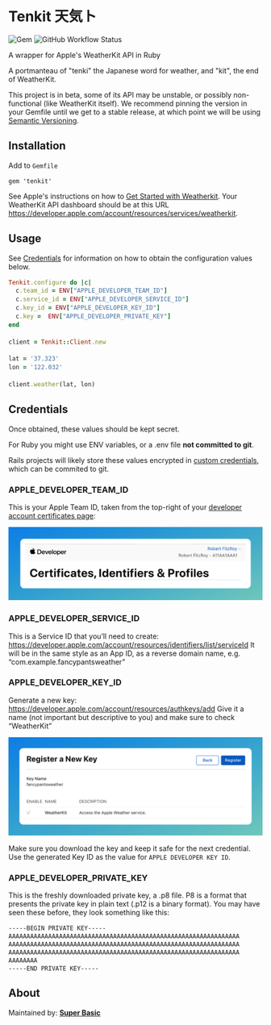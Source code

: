 # Tenkit 天気ト

![Gem](https://img.shields.io/gem/v/tenkit)
![GitHub Workflow Status](https://img.shields.io/github/actions/workflow/status/superbasicxyz/tenkit/ruby.yml)

A wrapper for Apple's WeatherKit API in Ruby

A portmanteau of "tenki" the Japanese word for weather, and "kit", the end of WeatherKit.

This project is in beta, some of its API may be unstable, or possibly non-functional (like WeatherKit itself). We recommend pinning the version in your Gemfile until we get to a stable release, at which point we will be using [Semantic Versioning](https://semver.org/).

## Installation

Add to `Gemfile`

```
gem 'tenkit'
```

See Apple's instructions on how to [Get Started with Weatherkit](https://developer.apple.com/weatherkit/get-started/). Your WeatherKit API dashboard should be at this URL <https://developer.apple.com/account/resources/services/weatherkit>.



## Usage

See [Credentials](#credentials) for information on how to obtain the configuration values below.
```ruby
Tenkit.configure do |c|
  c.team_id = ENV["APPLE_DEVELOPER_TEAM_ID"]
  c.service_id = ENV["APPLE_DEVELOPER_SERVICE_ID"]
  c.key_id = ENV["APPLE_DEVELOPER_KEY_ID"]
  c.key =  ENV["APPLE_DEVELOPER_PRIVATE_KEY"]
end

client = Tenkit::Client.new

lat = '37.323'
lon = '122.032'

client.weather(lat, lon)
```

## Credentials

Once obtained, these values should be kept secret.

For Ruby you might use ENV variables, or a .env file **not committed to git**.

Rails projects will likely store these values encrypted in [custom credentials](https://guides.rubyonrails.org/security.html#custom-credentials), which can be commited to git.

### APPLE_DEVELOPER_TEAM_ID
This is your Apple Team ID, taken from the top-right of your [developer account certificates page](https://developer.apple.com/account/resources/certificates/list):

![screenshot example of where to find your team ID](doc/team_id-crunch.png)

### APPLE_DEVELOPER_SERVICE_ID
This is a Service ID that you’ll need to create: https://developer.apple.com/account/resources/identifiers/list/serviceId It will be in the same style as an App ID, as a reverse domain name, e.g. “com.example.fancypantsweather”

### APPLE_DEVELOPER_KEY_ID
Generate a new key: https://developer.apple.com/account/resources/authkeys/add Give it a name (not important but descriptive to you) and make sure to check “WeatherKit”

![screenshot example of registering a new key](doc/register_key-crunch.png)

Make sure you download the key and keep it safe for the next credential. Use the generated Key ID as the value for `APPLE DEVELOPER KEY ID`.

### APPLE_DEVELOPER_PRIVATE_KEY
This is the freshly downloaded private key, a .p8 file. P8 is a format that presents the private key in plain text (.p12 is a binary format). You may have seen these before, they look something like this:

```text
-----BEGIN PRIVATE KEY-----
AAAAAAAAAAAAAAAAAAAAAAAAAAAAAAAAAAAAAAAAAAAAAAAAAAAAAAAAAAAAAAAA
AAAAAAAAAAAAAAAAAAAAAAAAAAAAAAAAAAAAAAAAAAAAAAAAAAAAAAAAAAAAAAAA
AAAAAAAAAAAAAAAAAAAAAAAAAAAAAAAAAAAAAAAAAAAAAAAAAAAAAAAAAAAAAAAA
AAAAAAAA
-----END PRIVATE KEY-----
```

## About

Maintained by: **[Super Basic](https://superbasic.xyz)**
